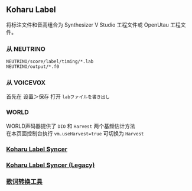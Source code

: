 ## Koharu Label<a style="float:right" href="https://github.com/bolanxian/koharu-label"><i class="ivu-icon ivu-icon-logo-github" style="font-size:1.2em"></i></a>
将标注文件和音高组合为 Synthesizer V Studio 工程文件或 OpenUtau 工程文件。

### 从 NEUTRINO
`NEUTRINO/score/label/timing/*.lab`  
`NEUTRINO/output/*.f0`  

### 从 VOICEVOX
首先在 设置＞保存 打开 `labファイルを書き出し`  

### WORLD
WORLD声码器提供了 `DIO` 和 `Harvest` 两个基频估计方法  
在本页面控制台执行 `vm.useHarvest=true` 可切换为 `Harvest`  

### [Koharu Label Syncer](#syncer)

### [Koharu Label Syncer (Legacy)](#syncer-legacy)

### [歌词转换工具](#lyric)